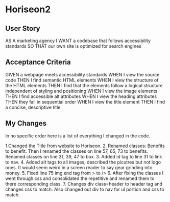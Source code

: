 # Horiseon2

## User Story

AS A marketing agency
I WANT a codebase that follows accessibility standards
SO THAT our own site is optimized for search engines

## Acceptance Criteria

GIVEN a webpage meets accessibility standards
WHEN I view the source code
THEN I find semantic HTML elements
WHEN I view the structure of the HTML elements
THEN I find that the elements follow a logical structure independent of styling and positioning
WHEN I view the image elements
THEN I find accessible alt attributes
WHEN I view the heading attributes
THEN they fall in sequential order
WHEN I view the title element
THEN I find a concise, descriptive title

## My Changes
In no specific order here is a list of everything I changed in the code.

1.Changed the Title from website to Horiseon.
2. Renamed classes: Benefits to benefit. Then I renamed the classes on line 57, 65, 73 to benefits. Renamed classes on line 31, 39, 47 to box. 
3. Added id tag to line 31 to link to nav.
4. Added alt tags to all images, described the picutres but not logo ones. It would seem weird in a screen reader to say gear grinding into money.
5. Fixed line 75 img end tag from ></img> to />
6. After fixing the classes I went through css and consolidated the repetitive and renamed them to there corresponding class. 
7. Changes div class=header to header tag and changes css to match. Also changed out div to nav for ul portion and css to match. 

